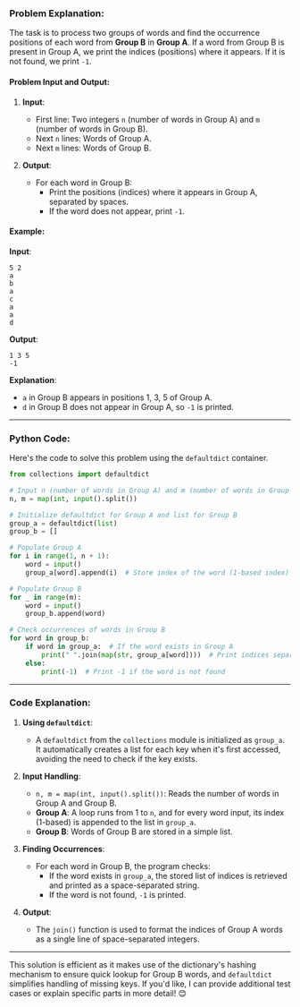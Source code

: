 ### Problem Explanation:
The task is to process two groups of words and find the occurrence positions of each word from **Group B** in **Group A**. If a word from Group B is present in Group A, we print the indices (positions) where it appears. If it is not found, we print `-1`.

#### Problem Input and Output:
1. **Input**:
   - First line: Two integers `n` (number of words in Group A) and `m` (number of words in Group B).
   - Next `n` lines: Words of Group A.
   - Next `m` lines: Words of Group B.

2. **Output**:
   - For each word in Group B:
     - Print the positions (indices) where it appears in Group A, separated by spaces.
     - If the word does not appear, print `-1`.

#### Example:
**Input**:
```
5 2
a
b
a
c
a
a
d
```
**Output**:
```
1 3 5
-1
```

**Explanation**:
- `a` in Group B appears in positions 1, 3, 5 of Group A.
- `d` in Group B does not appear in Group A, so `-1` is printed.

---

### Python Code:
Here's the code to solve this problem using the `defaultdict` container.

```python
from collections import defaultdict

# Input n (number of words in Group A) and m (number of words in Group B)
n, m = map(int, input().split())

# Initialize defaultdict for Group A and list for Group B
group_a = defaultdict(list)
group_b = []

# Populate Group A
for i in range(1, n + 1):
    word = input()
    group_a[word].append(i)  # Store index of the word (1-based index)

# Populate Group B
for _ in range(m):
    word = input()
    group_b.append(word)

# Check occurrences of words in Group B
for word in group_b:
    if word in group_a:  # If the word exists in Group A
        print(" ".join(map(str, group_a[word])))  # Print indices separated by spaces
    else:
        print(-1)  # Print -1 if the word is not found
```

---

### Code Explanation:

1. **Using `defaultdict`**:
   - A `defaultdict` from the `collections` module is initialized as `group_a`. It automatically creates a list for each key when it's first accessed, avoiding the need to check if the key exists.

2. **Input Handling**:
   - `n, m = map(int, input().split())`: Reads the number of words in Group A and Group B.
   - **Group A**: A loop runs from 1 to `n`, and for every word input, its index (1-based) is appended to the list in `group_a`.
   - **Group B**: Words of Group B are stored in a simple list.

3. **Finding Occurrences**:
   - For each word in Group B, the program checks:
     - If the word exists in `group_a`, the stored list of indices is retrieved and printed as a space-separated string.
     - If the word is not found, `-1` is printed.

4. **Output**:
   - The `join()` function is used to format the indices of Group A words as a single line of space-separated integers.

---

This solution is efficient as it makes use of the dictionary's hashing mechanism to ensure quick lookup for Group B words, and `defaultdict` simplifies handling of missing keys. If you'd like, I can provide additional test cases or explain specific parts in more detail! 😊
